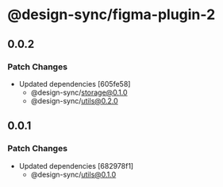 # @design-sync/figma-plugin-2

## 0.0.2

### Patch Changes

- Updated dependencies [605fe58]
  - @design-sync/storage@0.1.0
  - @design-sync/utils@0.2.0

## 0.0.1

### Patch Changes

- Updated dependencies [682978f1]
  - @design-sync/utils@0.1.0

